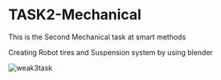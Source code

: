 # TASK2-Mechanical
This is the Second Mechanical task at smart methods

Creating Robot tires and Suspension system by using blender

![weak3task](https://user-images.githubusercontent.com/109483389/182346836-8a5b8001-bfc4-4fd2-ba77-bffe7465a014.png)
